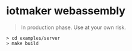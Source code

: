 # iotmaker webassembly

> In production phase. Use at your own risk.

```shell
> cd examples/server
> make build
```

